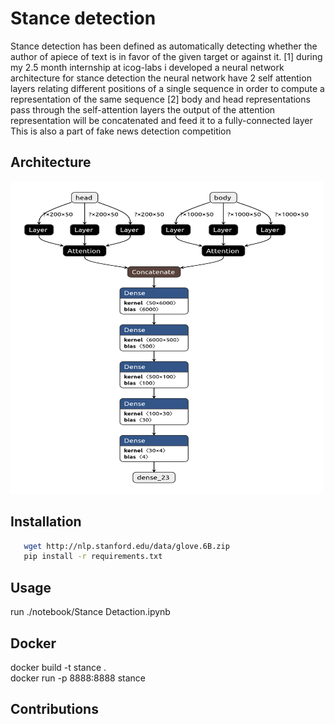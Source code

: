 
# Stance detection 

Stance  detection  has  been  defined  as  automatically  detecting  whether  the  author  of apiece of text is in favor of the given target or against it. [1] 
during my 2.5 month internship at icog-labs i developed a neural network architecture for stance detection 
the neural network have 2 self attention layers relating different positions of a single sequence in order to compute a representation of the same sequence [2] body and head representations
pass through the self-attention layers the output of the attention representation will be concatenated and feed it to a fully-connected layer <br>
This is also a part of fake news detection competition 


## Architecture 

<!-- ![alt text](./neural_net.png ) -->
<img src="./neural_net.png" width="500" height="500">

## Installation 


```bash 
   wget http://nlp.stanford.edu/data/glove.6B.zip
   pip install -r requirements.txt
```

## Usage


run ./notebook/Stance Detaction.ipynb

## Docker

docker build -t stance . <br>
docker run -p 8888:8888 stance 


## Contributions
